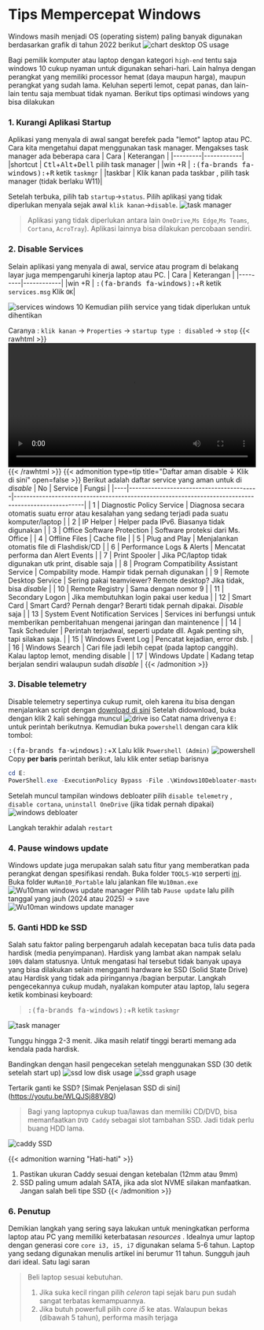 # Tips Mempercepat Windows

Windows masih menjadi OS (operating sistem) paling banyak digunakan berdasarkan grafik di tahun 2022 berikut
![chart desktop OS usage](chart-s.png "Windows Share terbesar")

Bagi pemilik komputer atau laptop dengan kategori `high-end` tentu saja windows 10 cukup nyaman untuk digunakan sehari-hari. Lain halnya dengan perangkat yang memiliki processor hemat (daya maupun harga), maupun perangkat yang sudah lama. Keluhan seperti lemot, cepat panas, dan lain-lain tentu saja membuat tidak nyaman. Berikut tips optimasi windows yang bisa dilakukan 

### 1. Kurangi Aplikasi Startup
Aplikasi yang menyala di awal sangat berefek pada "lemot" laptop atau PC. Cara kita mengetahui dapat menggunakan task manager. Mengakses task manager ada beberapa cara 
| Cara    | Keterangan |
|---------|------------|
|shortcut | <kbd>Ctl</kbd>+<kbd>Alt</kbd>+<kbd>Dell</kbd> pilih task manager |
|win +R   | <kbd>:(fa-brands fa-windows):</kbd>+<kbd>R</kbd> ketik `taskmgr` |
|taskbar  | Klik kanan pada taskbar , pilih task manager (tidak berlaku W11)|

Setelah terbuka,  pilih tab `startup`→`status`. Pilih aplikasi yang tidak diperlukan menyala sejak awal `klik kanan`→`disable`. 
![task manager](taskmgr.png "Disable aplikasi tidak diperlukan")
>Aplikasi yang tidak diperlukan antara lain `OneDrive`,`Ms Edge`,`Ms Teams`, `Cortana`, `AcroTray`). Aplikasi lainnya bisa dilakukan percobaan sendiri.

### 2. Disable Services
Selain aplikasi yang menyala di awal, service atau program di belakang layar juga mempengaruhi kinerja laptop atau PC. 
| Cara    | Keterangan |
|---------|------------|
|win +R   | <kbd>:(fa-brands fa-windows):</kbd>+<kbd>R</kbd> ketik `services.msg`  Klik `OK`|

![services windows 10](services.png "Run menuju services.msc")
Kemudian pilih service yang tidak diperlukan untuk dihentikan 

Caranya :  `klik kanan` -> `Properties` -> `startup type : disabled` -> `stop`
{{< rawhtml >}} 
<video width=100% controls >
    <source src="video.mp4" type="video/mp4">
    Your browser does not support the video tag.  
</video>
{{< /rawhtml >}}
{{< admonition type=tip title="Daftar aman disable ↓ Klik di sini" open=false >}}
Berikut adalah daftar service yang aman untuk di _disable_ 
| No | Service                                 | Fungsi                                                                                             |
|----|-----------------------------------------|----------------------------------------------------------------------------------------------------|
| 1  | Diagnostic Policy Service               | Diagnosa secara otomatis suatu error atau kesalahan yang sedang terjadi pada suatu komputer/laptop |
| 2  | IP Helper                               | Helper pada IPv6. Biasanya tidak digunakan                                                         |
| 3  | Office Software Protection              | Software proteksi dari Ms. Office                                                                  |
| 4  | Offline Files                           | Cache file                                                                                         |
| 5  | Plug and Play                           | Menjalankan otomatis file di Flashdisk/CD                                                          |
| 6  | Performance Logs & Alerts               | Mencatat performa dan Alert Events                                                                 |
| 7  | Print Spooler                           | Jika PC/laptop tidak digunakan utk print, disable saja                                             |
| 8  | Program Compatibility Assistant Service | Compability mode. Hampir tidak pernah digunakan                                                    |
| 9  | Remote Desktop Service                  | Sering pakai teamviewer? Remote desktop? Jika tidak, bisa _disable_                                |
| 10 | Remote Registry                         | Sama dengan nomor 9                                                                                |
| 11 | Secondary Logon                         | Jika membutuhkan login pakai user kedua                                                            |
| 12 | Smart Card                              | Smart Card? Pernah dengar? Berarti tidak pernah dipakai. _Disable_ saja                            |
| 13 | System Event Notification Services      | Services ini berfungsi untuk memberikan pemberitahuan mengenai jaringan dan maintenence            |
| 14 | Task Scheduler                          | Perintah terjadwal, seperti update dll. Agak penting sih, tapi silakan saja.                       |
| 15 | Windows Event Log                       | Pencatat kejadian, error dsb.                                                                      |
| 16 | Windows Search                          | Cari file jadi lebih cepat (pada laptop canggih). Kalau laptop lemot, mending disable              |
| 17 | Windows Update                          | Kadang tetap berjalan sendiri walaupun sudah _disable_                                             |
{{< /admonition >}}

### 3. Disable telemetry
Disable telemetry sepertinya cukup rumit, oleh karena itu bisa dengan menjalankan script dengan [download di sini](https://sman81jkt.sch.id/wp-content/uploads/TOOLS-W10.iso)
Setelah didownload, buka dengan klik 2 kali sehingga muncul
![drive iso](drive.png "Tampil di drive E:")
Catat nama drivenya `E:` untuk perintah berikutnya. Kemudian buka `powershell` dengan cara klik tombol:

<kbd>:(fa-brands fa-windows):</kbd>+<kbd>X</kbd> Lalu klik `Powershell (Admin)`
![powershell](admin.png "(kiri) Pilihan Win+X   |  (kanan) tampilan Powershell")
Copy **per baris** perintah berikut, lalu klik enter setiap barisnya
```ps1
cd E:   
PowerShell.exe -ExecutionPolicy Bypass -File .\Windows10Debloater-master\Windows10DebloaterGUI.ps1 
```
Setelah muncul tampilan windows debloater pilih `disable telemetry` , `disable cortana`, `uninstall OneDrive` (jika tidak pernah dipakai)
![windows debloater](debloat.png "Tampilan Windows Debloat")

Langkah terakhir adalah `restart`

### 4. Pause windows update
Windows update juga merupakan salah satu fitur yang memberatkan pada perangkat dengan spesifikasi rendah. Buka folder `TOOLS-W10` serperti [ini](#3-disable-telemetry). Buka folder `WuMan10_Portable` lalu jalankan file `Wu10man.exe`
![Wu10man windows update manager](wuman.png "Klik Wu10Man.exe")
Pilih tab `Pause update` lalu pilih tanggal yang jauh (2024 atau 2025) → `save`
![Wu10man windows update manager](wuman10.png "Pause Update sampai jauh")
 
### 5. Ganti HDD ke SSD
Salah satu faktor paling berpengaruh adalah kecepatan baca tulis data pada hardisk (media penyimpanan). Hardisk yang lambat akan nampak selalu `100%` dalam statusnya.  Untuk mengatasi hal tersebut tidak banyak upaya yang bisa dilakukan selain mengganti hardware ke SSD (Solid State Drive) atau Hardisk yang tidak ada piringannya /bagian berputar. Langkah pengecekannya cukup mudah, nyalakan komputer atau laptop, lalu segera ketik kombinasi keyboard:

><kbd>:(fa-brands fa-windows):</kbd>+<kbd>R</kbd> ketik `taskmgr`

![task manager](taskmgr2.png "Bukti Harddisk bekerja keras 100%")

Tunggu hingga 2-3 menit. Jika masih relatif tinggi berarti memang ada kendala pada hardisk. 

Bandingkan dengan hasil pengecekan setelah menggunakan SSD (30 detik setelah start up)
![ssd low disk usage](ssd.png "SSD menggunakan resources rendah")
![ssd graph usage](ssd2.png "grafik penggunaan SSD")
 
Tertarik ganti ke SSD? [Simak Penjelasan SSD di sini] (https://youtu.be/WLQJSj88V8Q)

>Bagi yang laptopnya cukup tua/lawas dan memiliki CD/DVD, bisa memanfaatkan `DVD Caddy` sebagai slot tambahan SSD. Jadi tidak perlu buang HDD lama.

![caddy SSD](caddy2.png "Contoh Caddy(kiri) dan SSD (kanan)")

{{< admonition warning "Hati-hati" >}}
1. Pastikan ukuran Caddy sesuai dengan ketebalan (12mm atau 9mm)
2. SSD paling umum adalah SATA, jika ada slot NVME silakan manfaatkan. Jangan salah beli tipe SSD
{{< /admonition >}}

### 6. Penutup
Demikian langkah yang sering saya lakukan untuk meningkatkan performa laptop atau PC yang memiliki keterbatasan _resources_ . Idealnya umur laptop dengan generasi core `core i3, i5, i7` digunakan selama 5-6 tahun. Laptop yang sedang digunakan menulis artikel ini berumur 11 tahun. Sungguh jauh dari ideal. Satu lagi saran 
> Beli laptop sesuai kebutuhan. 
>1. Jika suka kecil ringan pilih _celeron_ tapi sejak baru pun sudah sangat terbatas kemampuannya. 
>2. Jika butuh powerfull pilih _core i5_ ke atas. Walaupun bekas (dibawah 5 tahun), performa masih terjaga

